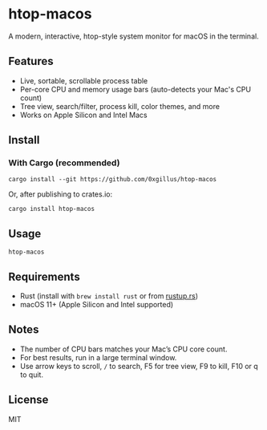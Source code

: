 # htop-macos

A modern, interactive, htop-style system monitor for macOS in the terminal.

## Features

- Live, sortable, scrollable process table
- Per-core CPU and memory usage bars (auto-detects your Mac's CPU count)
- Tree view, search/filter, process kill, color themes, and more
- Works on Apple Silicon and Intel Macs

## Install

### With Cargo (recommended)

```
cargo install --git https://github.com/0xgillus/htop-macos
```

Or, after publishing to crates.io:

```
cargo install htop-macos
```

## Usage

```
htop-macos
```

## Requirements

- Rust (install with `brew install rust` or from [rustup.rs](https://rustup.rs))
- macOS 11+ (Apple Silicon and Intel supported)

## Notes

- The number of CPU bars matches your Mac’s CPU core count.
- For best results, run in a large terminal window.
- Use arrow keys to scroll, `/` to search, F5 for tree view, F9 to kill, F10 or q to quit.

## License

MIT 
